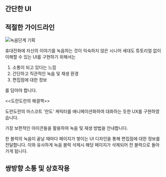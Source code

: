 ## 간단한 UI



## 적절한 가이드라인 

![녹음단계 기획](https://www.figma.com/file/mYiKSf9sgbFEOBPIVYkgFF/record-%ED%99%98%EA%B2%BD?node-id=288%3A125)

휴대전화에 자신의 이야기를 녹음하는 것이 익숙하지 않은 시니어 세대도 튜토리얼 없이 이해할 수 있는 UI를 구현하기 위해서는 

1. 소통이 되고 있다는 느낌
2. 간단하고 직관적인 녹음 및 재생 환경
3. 편집점에 대한 정보

를 담아야 합니다. 

<<도란도란의 해결책>>

<!-- ![란도 이미지]() -->

도란도란의 마스코트 '란도' 케릭터를 애니메이션화하여 대화하는 듯한 UX를 구현하였습니다. 

가장 보편적인 아이콘들을 활용하여 녹음 및 재생 방법을 안내합니다. 

한 블럭의 녹음이 끝날 때마다 페이지가 쌓이는 UI 디자인을 통해 편집점에 대한 정보를 전달합니다. 이와 유사하게 녹음 블럭 삭제시 해당 페이지가 삭제되어 전 블럭으로 돌아가게 됩니다. 

## 쌍방향 소통 및 상호작용


